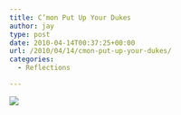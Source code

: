 ```yaml
---
title: C’mon Put Up Your Dukes
author: jay
type: post
date: 2010-04-14T00:37:25+00:00
url: /2010/04/14/cmon-put-up-your-dukes/
categories:
  - Reflections

---
```

[![][1]][2]

 [1]: https://photos.smugmug.com/Pets/Elinor/DSC1001/836226545_9hjKq-M.jpg
 [2]: http://photos.rambleon.org/Pets/Elinor/9309463_mZj7Y#836226545_9hjKq-A-LB